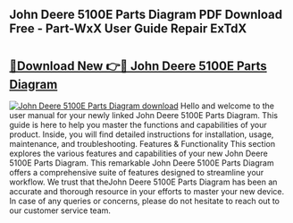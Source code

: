 ## John Deere 5100E Parts Diagram PDF Download Free - Part-WxX User Guide Repair ExTdX

# <h2><a href="http://dfjwtr.blite.top/?on=John+Deere+5100E+Parts+Diagram">🔗Download New 👉🔴 John Deere 5100E Parts Diagram</a></h2>

[![John Deere 5100E Parts Diagram download](https://i.imgur.com/lujVjoI.png)](http://dfjwtr.blite.top/?on=John+Deere+5100E+Parts+Diagram)
Hello and welcome to the user manual for your newly linked John Deere 5100E Parts Diagram. This guide is here to help you master the functions and capabilities of your product. Inside, you will find detailed instructions for installation, usage, maintenance, and troubleshooting. Features & Functionality This section explores the various features and capabilities of your new John Deere 5100E Parts Diagram. This remarkable John Deere 5100E Parts Diagram offers a comprehensive suite of features designed to streamline your workflow. We trust that theJohn Deere 5100E Parts Diagram has been an accurate and thorough resource in your efforts to master your new device. In case of any queries or concerns, please do not hesitate to reach out to our customer service team.
